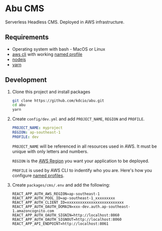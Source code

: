 # Abu CMS

Serverless Headless CMS. Deployed in AWS infrastructure.

## Requirements

- Operating system with bash - MacOS or Linux
- [aws cli](https://aws.amazon.com/cli/) with working [named profile](https://docs.aws.amazon.com/cli/latest/userguide/cli-configure-profiles.html)
- [nodejs](https://nodejs.org/en/)
- [yarn](https://yarnpkg.com/)

## Development

1. Clone this project and install packages

   ```bash
   git clone https://github.com/kdcio/abu.git
   cd abu
   yarn
   ```

2. Create `config/dev.yml` and add `PROJECT_NAME`, `REGION` and `PROFILE`.

   ```yaml
   PROJECT_NAME: myproject
   REGION: ap-southeast-1
   PROFILE: dev
   ```

   `PROJECT_NAME` will be referenced in all resources used in AWS. It must be unique with only letters and numbers.

   `REGION` is the [AWS Region](https://docs.aws.amazon.com/AmazonRDS/latest/UserGuide/Concepts.RegionsAndAvailabilityZones.html) you want your application to be deployed.

   `PROFILE` is used by AWS CLI to indentify who you are. Here's how you configure [named profiles](https://docs.aws.amazon.com/cli/latest/userguide/cli-configure-profiles.html).

3. Create `packages/cms/.env` and add the following:

   ```env
   REACT_APP_AUTH_AWS_REGION=ap-southeast-1
   REACT_APP_AUTH_POOL_ID=ap-southeast-1_xxxxxxxxx
   REACT_APP_AUTH_CLIENT_ID=xxxxxxxxxxxxxxxxxxxxxxxxxx
   REACT_APP_AUTH_OAUTH_DOMAIN=xxx-dev.auth.ap-southeast-1.amazoncognito.com
   REACT_APP_AUTH_OAUTH_SIGNIN=http://localhost:8060
   REACT_APP_AUTH_OAUTH_SIGNOUT=http://localhost:8060
   REACT_APP_API_ENDPOINT=http://localhost:8061
   ```
